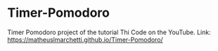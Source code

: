# Timer-Pomodoro
Timer Pomodoro project of the tutorial Thi Code on the YouTube.
Link: https://matheuslmarchetti.github.io/Timer-Pomodoro/
